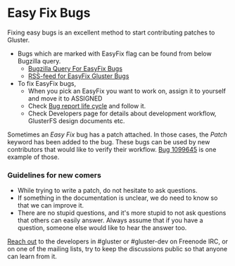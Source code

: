 # Easy Fix Bugs
Fixing easy bugs is an excellent method to start contributing patches to
Gluster.

-   Bugs which are marked with EasyFix flag can be found from below
    Bugzilla query.
    -   [Bugzilla Query For EasyFix
        Bugs](https://bugzilla.redhat.com/buglist.cgi?bug_status=NEW&keywords=EasyFix&list_id=2626252&product=GlusterFS)
    -   [RSS-feed for EasyFix Gluster Bugs](http://goo.gl/OpQwlv)
-   To fix EasyFix bugs,
    -   When you pick an EasyFix you want to work on, assign it to
        yourself and move it to ASSIGNED
    -   Check
        [Bug report life cycle](../Contributors-Guide/Bug-report-Life-Cycle.md) and
        follow it.
    -   Check Developers page for details about development workflow,
        GlusterFS design documents etc.

Sometimes an *Easy Fix* bug has a patch attached. In those cases,
the *Patch* keyword has been added to the bug. These bugs can be
used by new contributors that would like to verify their workflow. [Bug
1099645](https://bugzilla.redhat.com/1099645) is one example of those.

### Guidelines for new comers

-   While trying to write a patch, do not hesitate to ask questions.
-   If something in the documentation is unclear, we do need to know so
    that we can improve it.
-   There are no stupid questions, and it's more stupid to not ask
    questions that others can easily answer. Always assume that if you
    have a question, someone else would like to hear the answer too.

[Reach out](https://www.gluster.org/community/) to the developers
in \#gluster or \#gluster-dev on Freenode IRC, or on one of the mailing
lists, try to keep the discussions public so that anyone can learn from
it.
